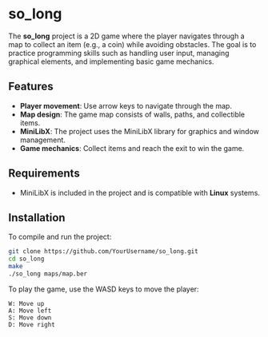 # so_long

The **so_long** project is a 2D game where the player navigates through a map to collect an item (e.g., a coin) while avoiding obstacles. The goal is to practice programming skills such as handling user input, managing graphical elements, and implementing basic game mechanics.

## Features

- **Player movement**: Use arrow keys to navigate through the map.
- **Map design**: The game map consists of walls, paths, and collectible items.
- **MiniLibX**: The project uses the MiniLibX library for graphics and window management.
- **Game mechanics**: Collect items and reach the exit to win the game.

## Requirements

- MiniLibX is included in the project and is compatible with **Linux** systems.

## Installation

To compile and run the project:

```bash
git clone https://github.com/YourUsername/so_long.git
cd so_long
make
./so_long maps/map.ber
```

To play the game, use the WASD keys to move the player:

```
W: Move up
A: Move left
S: Move down
D: Move right
```
